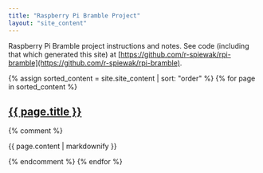 ```yaml
---
title: "Raspberry Pi Bramble Project"
layout: "site_content"
---
```

Raspberry Pi Bramble project instructions and notes. See code (including that which generated this site) at [https://github.com/r-spiewak/rpi-bramble](https://github.com/r-spiewak/rpi-bramble).

{% assign sorted_content = site.site_content | sort: "order" %}
{% for page in sorted_content %}
  <h2>
    <a href="{{ site.baseurl }}{{ page.url }}">
      {{ page.title }}
    </a>
  </h2>
  {% comment %}
  <p>{{ page.content | markdownify }}</p>
  {% endcomment %}
{% endfor %}